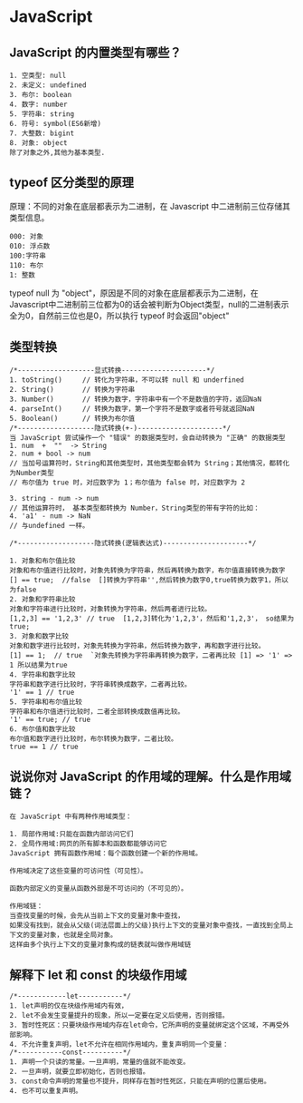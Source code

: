# JavaScript 

## JavaScript 的内置类型有哪些？

```
1. 空类型: null
2. 未定义: undefined
3. 布尔: boolean
4. 数字: number
5. 字符串: string
6. 符号: symbol(ES6新增)
7. 大整数: bigint
8. 对象: object
除了对象之外,其他为基本类型.
```

## typeof 区分类型的原理

原理：不同的对象在底层都表示为二进制，在 Javascript 中二进制前三位存储其类型信息。

```
000: 对象
010: 浮点数
100:字符串
110: 布尔
1: 整数
```

typeof null 为 "object"，原因是不同的对象在底层都表示为二进制，在Javascript中二进制前三位都为0的话会被判断为Object类型，null的二进制表示全为0，自然前三位也是0，所以执行 typeof 时会返回"object"

## 类型转换

```
/*-------------------显式转换---------------------*/
1. toString()     // 转化为字符串，不可以转 null 和 underfined
2. String()       // 转换为字符串
3. Number()       // 转换为数字，字符串中有一个不是数值的字符，返回NaN
4. parseInt()     // 转换为数字，第一个字符不是数字或者符号就返回NaN
5. Boolean()      // 转换为布尔值
/*-------------------隐式转换(+-)---------------------*/
当 JavaScript 尝试操作一个 "错误" 的数据类型时，会自动转换为 "正确" 的数据类型
1. num  +  ""  -> String
2. num + bool -> num
// 当加号运算符时，String和其他类型时，其他类型都会转为 String；其他情况，都转化为Number类型
// 布尔值为 true 时，对应数字为 1；布尔值为 false 时，对应数字为 2

3. string - num -> num
// 其他运算符时， 基本类型都转换为 Number，String类型的带有字符的比如： 
4. 'a1' - num -> NaN
// 与undefined 一样。

/*-------------------隐式转换(逻辑表达式)---------------------*/

1. 对象和布尔值比较
对象和布尔值进行比较时，对象先转换为字符串，然后再转换为数字，布尔值直接转换为数字
[] == true;  //false  []转换为字符串'',然后转换为数字0,true转换为数字1，所以为false
2. 对象和字符串比较
对象和字符串进行比较时，对象转换为字符串，然后两者进行比较。
[1,2,3] == '1,2,3' // true  [1,2,3]转化为'1,2,3'，然后和'1,2,3'， so结果为true;
3. 对象和数字比较
对象和数字进行比较时，对象先转换为字符串，然后转换为数字，再和数字进行比较。
[1] == 1;  // true  `对象先转换为字符串再转换为数字，二者再比较 [1] => '1' => 1 所以结果为true
4. 字符串和数字比较
字符串和数字进行比较时，字符串转换成数字，二者再比较。
'1' == 1 // true
5. 字符串和布尔值比较
字符串和布尔值进行比较时，二者全部转换成数值再比较。
'1' == true; // true 
6. 布尔值和数字比较
布尔值和数字进行比较时，布尔转换为数字，二者比较。
true == 1 // true
```

## 说说你对 JavaScript 的作用域的理解。什么是作用域链？

```
在 JavaScript 中有两种作用域类型：

1. 局部作用域:只能在函数内部访问它们
2. 全局作用域:网页的所有脚本和函数都能够访问它
JavaScript 拥有函数作用域：每个函数创建一个新的作用域。

作用域决定了这些变量的可访问性（可见性）。

函数内部定义的变量从函数外部是不可访问的（不可见的）。

作用域链：
当查找变量的时候，会先从当前上下文的变量对象中查找，
如果没有找到，就会从父级(词法层面上的父级)执行上下文的变量对象中查找，一直找到全局上下文的变量对象，也就是全局对象。
这样由多个执行上下文的变量对象构成的链表就叫做作用域链
```

## 解释下 let 和 const 的块级作用域

```
/*------------let-----------*/
1. let声明的仅在块级作用域内有效，
2. let不会发生变量提升的现象，所以一定要在定义后使用，否则报错。
3. 暂时性死区：只要块级作用域内存在let命令，它所声明的变量就绑定这个区域，不再受外部影响。
4. 不允许重复声明，let不允许在相同作用域内，重复声明同一个变量：
/*-----------const----------*/
1. 声明一个只读的常量。一旦声明，常量的值就不能改变。
2. 一旦声明，就要立即初始化，否则也报错。
3. const命令声明的常量也不提升，同样存在暂时性死区，只能在声明的位置后使用。
4. 也不可以重复声明。
```